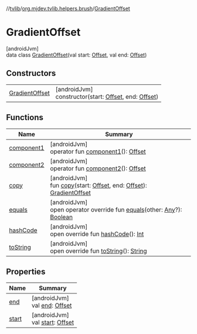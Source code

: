 //[tvlib](../../../index.md)/[org.mjdev.tvlib.helpers.brush](../index.md)/[GradientOffset](index.md)

# GradientOffset

[androidJvm]\
data class [GradientOffset](index.md)(val start: [Offset](https://developer.android.com/reference/kotlin/androidx/compose/ui/geometry/Offset.html), val end: [Offset](https://developer.android.com/reference/kotlin/androidx/compose/ui/geometry/Offset.html))

## Constructors

| | |
|---|---|
| [GradientOffset](-gradient-offset.md) | [androidJvm]<br>constructor(start: [Offset](https://developer.android.com/reference/kotlin/androidx/compose/ui/geometry/Offset.html), end: [Offset](https://developer.android.com/reference/kotlin/androidx/compose/ui/geometry/Offset.html)) |

## Functions

| Name | Summary |
|---|---|
| [component1](component1.md) | [androidJvm]<br>operator fun [component1](component1.md)(): [Offset](https://developer.android.com/reference/kotlin/androidx/compose/ui/geometry/Offset.html) |
| [component2](component2.md) | [androidJvm]<br>operator fun [component2](component2.md)(): [Offset](https://developer.android.com/reference/kotlin/androidx/compose/ui/geometry/Offset.html) |
| [copy](copy.md) | [androidJvm]<br>fun [copy](copy.md)(start: [Offset](https://developer.android.com/reference/kotlin/androidx/compose/ui/geometry/Offset.html), end: [Offset](https://developer.android.com/reference/kotlin/androidx/compose/ui/geometry/Offset.html)): [GradientOffset](index.md) |
| [equals](../../org.mjdev.tvlib.webscrapper.select/-element-not-found-exception/index.md#585090901%2FFunctions%2F-1596939238) | [androidJvm]<br>open operator override fun [equals](../../org.mjdev.tvlib.webscrapper.select/-element-not-found-exception/index.md#585090901%2FFunctions%2F-1596939238)(other: [Any](https://kotlinlang.org/api/latest/jvm/stdlib/kotlin/-any/index.html)?): [Boolean](https://kotlinlang.org/api/latest/jvm/stdlib/kotlin/-boolean/index.html) |
| [hashCode](../../org.mjdev.tvlib.webscrapper.select/-element-not-found-exception/index.md#1794629105%2FFunctions%2F-1596939238) | [androidJvm]<br>open override fun [hashCode](../../org.mjdev.tvlib.webscrapper.select/-element-not-found-exception/index.md#1794629105%2FFunctions%2F-1596939238)(): [Int](https://kotlinlang.org/api/latest/jvm/stdlib/kotlin/-int/index.html) |
| [toString](../../org.mjdev.tvlib.webscrapper.select/-element-not-found-exception/index.md#1616463040%2FFunctions%2F-1596939238) | [androidJvm]<br>open override fun [toString](../../org.mjdev.tvlib.webscrapper.select/-element-not-found-exception/index.md#1616463040%2FFunctions%2F-1596939238)(): [String](https://kotlinlang.org/api/latest/jvm/stdlib/kotlin/-string/index.html) |

## Properties

| Name | Summary |
|---|---|
| [end](end.md) | [androidJvm]<br>val [end](end.md): [Offset](https://developer.android.com/reference/kotlin/androidx/compose/ui/geometry/Offset.html) |
| [start](start.md) | [androidJvm]<br>val [start](start.md): [Offset](https://developer.android.com/reference/kotlin/androidx/compose/ui/geometry/Offset.html) |
